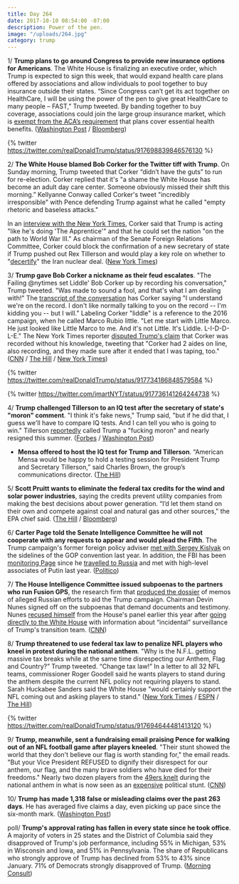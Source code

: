 ```yaml
---
title: Day 264
date: 2017-10-10 08:54:00 -07:00
description: Power of the pen.
image: "/uploads/264.jpg"
category: trump
---
```


1/ **Trump plans to go around Congress to provide new insurance options for Americans**. The White House is finalizing an executive order, which Trump is expected to sign this week, that would expand health care plans offered by associations and allow individuals to pool together to buy insurance outside their states. “Since Congress can’t get its act together on HealthCare, I will be using the power of the pen to give great HealthCare to many people – FAST,” Trump tweeted. By banding together to buy coverage, associations could join the large group insurance market, which is [exempt from the ACA’s requirement](https://www.washingtonpost.com/news/powerpost/paloma/the-health-202/2017/10/10/the-health-202-trump-has-a-backdoor-way-to-lift-obamacare-regulations/59db9b4630fb0468cea81e13/) that plans cover essential health benefits. ([Washington Post](https://www.washingtonpost.com/politics/federal_government/white-house-to-order-health-care-alternatives/2017/10/08/5f1d7970-ac9f-11e7-9b93-b97043e57a22_story.html) / [Bloomberg](https://www.bloomberg.com/news/articles/2017-10-10/trump-pledges-new-action-on-health-care-using-power-of-the-pen))

{% twitter https://twitter.com/realDonaldTrump/status/917698839846576130 %}

2/ **The White House blamed Bob Corker for the Twitter tiff with Trump**. On Sunday morning, Trump tweeted that Corker “didn’t have the guts” to run for re-election. Corker replied that it's "a shame the White House has become an adult day care center. Someone obviously missed their shift this morning.” Kellyanne Conway called Corker's tweet "incredibly irresponsible" with Pence defending Trump against what he called "empty rhetoric and baseless attacks."

In an [interview with the New York Times](https://www.nytimes.com/2017/10/09/us/politics/bob-corker-trump-interview-transcript.html), Corker said that Trump is acting "like he's doing 'The Apprentice'" and that he could set the nation "on the path to World War III." As chairman of the Senate Foreign Relations Committee, Corker could block the confirmation of a new secretary of state if Trump pushed out Rex Tillerson and would play a key role on whether to "[decertify](https://whatthefuckjusthappenedtoday.com/2017/10/05/day-259/#7-trump-will-%E2%80%9Cdecertify%E2%80%9D-the-interna)" the Iran nuclear deal. ([New York Times](https://www.nytimes.com/2017/10/09/us/politics/corkers-blast-at-trump-has-other-republicans-nodding-in-agreement.html))

3/ **Trump gave Bob Corker a nickname as their feud escalates**. "The Failing @nytimes set Liddle' Bob Corker up by recording his conversation," Trump tweeted. "Was made to sound a fool, and that's what I am dealing with!" The [transcript of the conversation](https://www.nytimes.com/2017/10/09/us/politics/bob-corker-trump-interview-transcript.html) has Corker saying "I understand we're on the record. I don't like normally talking to you on the record -- I'm kidding you -- but I will." Labeling Corker "liddle" is a reference to the 2016 campaign, when he called Marco Rubio little. "Let me start with Little Marco. He just looked like Little Marco to me. And it's not Little. It's Liddle. L-I-D-D-L-E." The New York Times reporter [disputed Trump's claim](http://thehill.com/homenews/media/354669-nyt-reporter-fires-back-at-trump-corker-recorded-interview-too) that Corker was recorded without his knowledge, tweeting that "Corker had 2 aides on line, also recording, and they made sure after it ended that I was taping, too." ([CNN](http://www.cnn.com/2017/10/10/politics/donald-trump-bob-corker/index.html) / [The Hill](http://thehill.com/homenews/administration/354664-trump-nyt-set-up-corker-by-recording-his-conversation) / [New York Times](https://www.nytimes.com/2017/10/10/us/politics/trump-corker-feud-tweet-liddle-bob.html))

{% twitter https://twitter.com/realDonaldTrump/status/917734186848579584 %}

{% twitter https://twitter.com/jmartNYT/status/917736141264244738 %}

4/ **Trump challenged Tillerson to an IQ test after the secretary of state's "moron" comment**. "I think it's fake news," Trump said, "but if he did that, I guess we'll have to compare IQ tests. And I can tell you who is going to win." Tillerson [reportedly](https://whatthefuckjusthappenedtoday.com/2017/10/04/day-258/#1-rex-tillerson-reportedly-called-tr) called Trump a "fucking moron" and nearly resigned this summer. ([Forbes](https://www.forbes.com/donald-trump/exclusive-interview/#3de4d789bdec) / [Washington Post](https://www.washingtonpost.com/news/post-politics/wp/2017/10/10/trump-proposes-iq-tests-face-off-with-tillerson-after-secretary-of-state-calls-him-a-moron/))

* **Mensa offered to host the IQ test for Trump and Tillerson**. “American Mensa would be happy to hold a testing session for President Trump and Secretary Tillerson,” said Charles Brown, the group’s communications director. ([The Hill](http://thehill.com/blogs/in-the-know/in-the-know/354718-mensa-offers-to-host-iq-test-for-trump-and-tillerson))

5/ **Scott Pruitt wants to eliminate the federal tax credits for the wind and solar power industries**, saying the credits prevent utility companies from making the best decisions about power generation. “I’d let them stand on their own and compete against coal and natural gas and other sources," the EPA chief said.  ([The Hill](http://thehill.com/policy/energy-environment/354594-epa-chief-id-do-away-with-wind-solar-tax-credits) / [Bloomberg](https://www.bloomberg.com/news/articles/2017-10-09/epa-chief-calls-for-ending-wind-tax-credits-to-help-coal-survive))

6/ **Carter Page told the Senate Intelligence Committee he will not cooperate with any requests to appear and would plead the Fifth**. The Trump campaign's former foreign policy adviser [met with Sergey Kislyak](https://whatthefuckjusthappenedtoday.com/2017/03/02/Day-42/#former-trump-adviser-carter-page-als) on the sidelines of the GOP convention last year. In addition, the FBI has been [monitoring Page](https://whatthefuckjusthappenedtoday.com/2017/04/11/Day-82/#the-fbi-obtained-a-secret-fisa-warra) since he [travelled to Russia](https://whatthefuckjusthappenedtoday.com/2017/04/20/Day-91/#5-carter-pages-trip-to-russia-last-j) and met with high-level associates of Putin last year. ([Politico](http://www.politico.com/story/2017/10/10/carter-page-russia-probe-243648))

7/ **The House Intelligence Committee issued subpoenas to the partners who run Fusion GPS**, the research firm that [produced the dossier](https://whatthefuckjusthappenedtoday.com/2017/08/24/day-217/#3-the-private-investigator-behind-th) of memos of alleged Russian efforts to aid the Trump campaign. Chairman Devin Nunes signed off on the subpoenas that demand documents and testimony. Nunes [recused himself](https://whatthefuckjusthappenedtoday.com/2017/04/06/Day-77/#3-devin-nunes-temporarily-steps-asid) from the House's panel earlier this year after [going directly to the White House](https://whatthefuckjusthappenedtoday.com/2017/03/23/Day-63/#6-nunes-puts-the-credibility-of-the) with information about “incidental” surveillance of Trump's transition team. ([CNN](http://www.cnn.com/2017/10/10/politics/fusion-gps-subpoenas-devin-nunes/index.html))

8/ **Trump threatened to use federal tax law to penalize NFL players who kneel in protest during the national anthem**. "Why is the N.F.L. getting massive tax breaks while at the same time disrespecting our Anthem, Flag and Country?” Trump tweeted. “Change tax law!” In a letter to all 32 NFL teams, commissioner Roger Goodell said he wants players to stand during the anthem despite the current NFL policy not requiring players to stand. Sarah Huckabee Sanders said the White House "would certainly support the NFL coming out and asking players to stand." ([New York Times](https://www.nytimes.com/2017/10/10/us/politics/trump-nfl-jemele-hill.html?_r=0) / [ESPN](http://www.espn.com/nfl/story/_/id/20980456/roger-goodell-sends-letter-nfl-teams-wants-players-stand-national-anthem) / [The Hill](http://thehill.com/homenews/administration/354747-white-house-backs-nfl-rule-change-requiring-players-to-stand-for))

{% twitter https://twitter.com/realDonaldTrump/status/917694644481413120 %}

9/ **Trump, meanwhile, sent a fundraising email praising Pence for walking out of an NFL football game after players kneeled**. "Their stunt showed the world that they don't believe our flag is worth standing for," the email reads. "But your Vice President REFUSED to dignify their disrespect for our anthem, our flag, and the many brave soldiers who have died for their freedoms." Nearly two dozen players from the [49ers knelt](https://whatthefuckjusthappenedtoday.com/2017/10/09/day-263/#9-pence-walked-out-of-the-colts-49er) during the national anthem in what is now seen as an [expensive](http://www.cnn.com/2017/10/08/politics/pence-indianapolis-flights-cost/index.html) political stunt. ([CNN](http://www.cnn.com/2017/10/09/politics/donald-trump-mike-pence-nfl/))

10/ **Trump has made 1,318 false or misleading claims over the past 263 days**. He has averaged five claims a day, even picking up pace since the six-month mark. ([Washington Post](https://www.washingtonpost.com/news/fact-checker/wp/2017/10/10/president-trump-has-made-1318-false-or-misleading-claims-over-263-days/))

poll/ **Trump's approval rating has fallen in every state since he took office**. A majority of voters in 25 states and the District of Columbia said they disapproved of Trump's job performance, including 55% in Michigan, 53% in Wisconsin and Iowa, and 51% in Pennsylvania. The share of Republicans who strongly approve of Trump has declined from 53% to 43% since January. 71% of Democrats strongly disapproved of Trump. ([Morning Consult](https://morningconsult.com/2017/10/10/trump-approval-dips-in-every-state-though-deep-pockets-of-support-remain/))